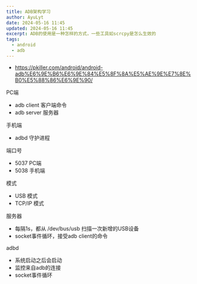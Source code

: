 ```yaml
---
title: ADB架构学习
author: AyuLyt
date: 2024-05-16 11:45
updated: 2024-05-16 11:45
excerpt: ADB的使用是一种怎样的方式，一些工具如scrcpy是怎么生效的
tags:
  - android
  - adb
---
```

- https://pkiller.com/android/android-adb%E6%9E%B6%E6%9E%84%E5%8F%8A%E5%AE%9E%E7%8E%B0%E5%88%86%E6%9E%90/


PC端
- adb client 客户端命令
- adb server 服务器

手机端
- adbd 守护进程

端口号
- 5037 PC端
- 5038 手机端

模式
- USB 模式
- TCP/IP 模式

服务器
- 每隔1s，都从 /dev/bus/usb 扫描一次新增的USB设备
- socket事件循环，接受adb client的命令


adbd
- 系统启动之后会启动
- 监控来自adb的连接
- socket事件循环